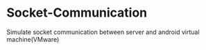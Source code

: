 # Socket-Communication
Simulate socket communication between server and android virtual machine(VMware)
